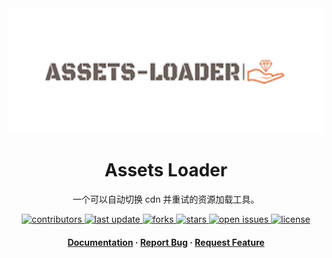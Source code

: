 <div align="center">

  <img src="assets/logo.png" alt="logo" height="200" />
  <h1>Assets Loader</h1>
  
  <p>
   一个可以自动切换 cdn 并重试的资源加载工具。
  </p>
  
<!-- Badges -->
<p>
  <a href="https://github.com/wsafight/assets-loader/graphs/contributors">
    <img src="https://img.shields.io/github/contributors/wsafight/assets-loader" alt="contributors" />
  </a>
  <a href="">
    <img src="https://img.shields.io/github/last-commit/wsafight/assets-loader" alt="last update" />
  </a>
  <a href="https://github.com/wsafight/assets-loader/network/members">
    <img src="https://img.shields.io/github/forks/wsafight/assets-loader" alt="forks" />
  </a>
  <a href="https://github.com/wsafight//assets-loader/stargazers">
    <img src="https://img.shields.io/github/stars/wsafight/assets-loader" alt="stars" />
  </a>
  <a href="https://github.com/wsafight/assets-loader/issues/">
    <img src="https://img.shields.io/github/issues/wsafight/assets-loader" alt="open issues" />
  </a>
  <a href="https://github.com/wsafight/assets-loader/blob/main/LICENSE">
    <img src="https://img.shields.io/github/license/wsafight/assets-loader.svg" alt="license" />
  </a>
</p>

<h4>
    <a href="https://github.com/wsafight/assets-loader">Documentation</a>
  <span> · </span>
    <a href="https://github.com/wsafight/assets-loader/issues/">Report Bug</a>
  <span> · </span>
    <a href="https://github.com/wsafight/assets-loader/issues/">Request Feature</a>
  </h4>
</div>

<br />